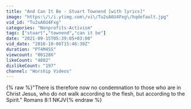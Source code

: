 ```yaml
---
title: "And Can It Be - Stuart Townend [with lyrics]"
image: "https:\/\/i.ytimg.com\/vi\/Tu2uA6U4Fxg\/hqdefault.jpg"
vid_id: "Tu2uA6U4Fxg"
categories: "Nonprofits-Activism"
tags: ["stuart","townend","can it be"]
date: "2021-09-15T05:39:05+03:00"
vid_date: "2016-10-06T15:46:30Z"
duration: "PT4M45S"
viewcount: "801286"
likeCount: "4802"
dislikeCount: "197"
channel: "Worship Videos"
---
```

{% raw %}&quot;There is therefore now no condemnation to those who are in Christ Jesus, who do not walk according to the flesh, but according to the Spirit.&quot; Romans 8:1 NKJV{% endraw %}
